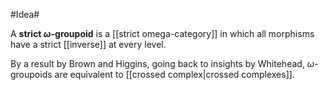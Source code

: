 #Idea#

A __strict $\omega$-groupoid__ is a [[strict omega-category]] in which all morphisms have a strict [[inverse]] at every level.

By a result by Brown and Higgins, going back to insights by Whitehead, $\omega$-groupoids are equivalent to [[crossed complex|crossed complexes]].